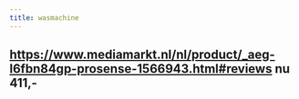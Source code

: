 ```yaml
---
title: wasmachine
---
```


## https://www.mediamarkt.nl/nl/product/_aeg-l6fbn84gp-prosense-1566943.html#reviews nu 411,-
##
